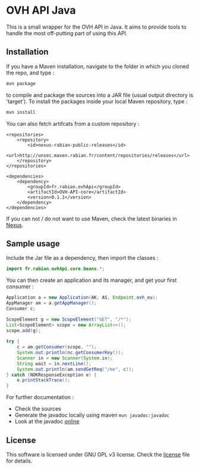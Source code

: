 # OVH API Java

This is a small wrapper for the OVH API in Java. It aims to provide tools to handle the most off-putting part of using this API.

## Installation

If you have a Maven installation, navigate to the folder in which you cloned the repo, and type :
 
```bash
mvn package
```

to compile and package the sources into a JAR file (usual output directory is 'target'). To install the packages inside your local Maven repository, type :
 
```bash
mvn install
```

You can also fetch artifcats from a custom repository :

```
<repositories>
    <repository>
        <id>nexus-rabian-public-releases</id>
        <url>http://unsec.maven.rabian.fr/content/repositories/releases</url>
    </repository>
</repositories>

<dependencies>
    <dependency>
        <groupId>fr.rabian.ovhApi</groupId>
        <artifactId>OVH-API-core</artifactId>
        <version>0.1.1</version>
    </dependency>
</dependencies>
```

If you can not / do not want to use Maven, check the latest binaries in [Nexus](http://unsec.maven.rabian.fr/#nexus-search;gav~fr.rabian.ovhApi~OVH-API-core~~~).

## Sample usage

Include the Jar file as a dependency, then import the classes :

```java
import fr.rabian.ovhApi.core.beans.*;
```

You can then create an application and its manager, and get your first consumer :

```java
Application a = new Application(AK, AS, Endpoint.ovh_eu);
AppManager am = a.getAppManager();
Consumer c;

ScopeElement g = new ScopeElement("GET", "/*");
List<ScopeElement> scope = new ArrayList<>();
scope.add(g);
                     
try {
    c = am.getConsumer(scope, "");
    System.out.println(nc.getConsumerKey());
    Scanner in = new Scanner(System.in);
    String wait = in.nextLine();
    System.out.println(am.sendGetReq("/me", c));
} catch (NOKResponseException e) {
    e.printStackTrace();
}
```

For further documentation : 
- Check the sources
- Generate the javadoc locally using maven `mvn javadoc:javadoc`
- Look at the javadoc [online](http://beaunenuits.github.io/OVH-API-Java/apidocs/index.html)

## License

This software is licensed under GNU GPL v3 license. Check the [license](https://github.com/BeauneNuits/OVH-API-Java/blob/master/License.txt) file for details.

